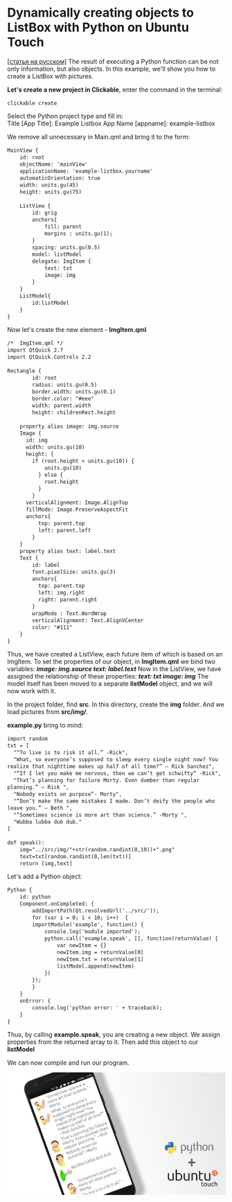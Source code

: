 # Dynamically creating objects to ListBox with Python on Ubuntu Touch
[[статья на русском]](http://dtc1.ru/Динамическое%20создание%20объектов,%20то%20ли%20ListBox%20с%20картинками%20Python%20на%20Ubuntu%20Touch)
The result of executing a Python function can be not only information, but also objects. In this example, we'll show you how to create a ListBox with pictures.

**Let's create a new project in Clickable**, enter the command in the terminal:
    
    clickable create
	
Select the Python project type and fill in:  
Title \[App Title\]: Example Listbox 
App Name \[appname\]: example-listbox 

We remove all unnecessary in Main.qml and bring it to the form:

    MainView {
        id: root
        objectName: 'mainView'
        applicationName: 'example-listbox.yourname'
        automaticOrientation: true
        width: units.gu(45)
        height: units.gu(75)
        
        ListView {
            id: grig 
            anchors{
                fill: parent
                margins : units.gu(1);
            }
            spacing: units.gu(0.5)
            model: listModel
            delegate: ImgItem {
                text: txt
                image: img
            }
        }
        ListModel{
            id:listModel
        }
    }
	
Now let's create the new element - **ImgItem.qml**

    /*  ImgItem.qml */
    import QtQuick 2.7
    import QtQuick.Controls 2.2

    Rectangle {
            id: root
            radius: units.gu(0.5)
            border.width: units.gu(0.1)
            border.color: "#eee"
            width: parent.width
            height: childrenRect.height
            
        property alias image: img.source
        Image {
          id: img
          width: units.gu(10)
          height: {
            if (root.height < units.gu(10)) {
                units.gu(10)
              } else {
                root.height
              }
            }
          verticalAlignment: Image.AlignTop
          fillMode: Image.PreserveAspectFit
          anchors{
              top: parent.top
              left: parent.left
            }
        }
        property alias text: label.text
        Text {
            id: label
            font.pixelSize: units.gu(3)
            anchors{
              top: parent.top
              left: img.right
              right: parent.right
            }
            wrapMode : Text.WordWrap
            verticalAlignment: Text.AlignVCenter
            color: "#111"
        }
    }
	
Thus, we have created a ListView, each future item of which is based on an ImgItem.
To set the properties of our object, in **ImgItem.qml** we bind two variables:
***image: img.source
text: label.text***
Now in the ListView, we have assigned the relationship of these properties:
***text: txt
image: img***
The model itself has been moved to a separate **listModel** object, and we will now work with it.

In the project folder, find **src**. In this directory, create the **img** folder. And we load pictures from **src/img/**.

**example.py** bring to mind:

    import random
    txt = [
      "“To live is to risk it all.” -Rick",
      "What, so everyone’s supposed to sleep every single night now? You realize that nighttime makes up half of all time?” – Rick Sanchez",
      "“If I let you make me nervous, then we can’t get schwifty” -Rick",
      "That’s planning for failure Morty. Even dumber than regular planning.” – Rick ",
      "Nobody exists on purpose”- Morty",
      "“Don’t make the same mistakes I made. Don’t deify the people who leave you.” – Beth ",
      "“Sometimes science is more art than science.” -Morty ",
      "Wubba lubba dub dub."
    ]

    def speak():
        img="../src/img/"+str(random.randint(0,19))+".png"
        text=txt[random.randint(0,len(txt))]
        return [img,text]

Let's add a Python object:

    Python {
        id: python
        Component.onCompleted: {
            addImportPath(Qt.resolvedUrl('../src/'));
            for (var i = 0; i < 10; i++)  {
            importModule('example', function() {
                console.log('module imported');
                python.call('example.speak', [], function(returnValue) {
                    var newItem = {}
                    newItem.img = returnValue[0]
                    newItem.txt = returnValue[1]
                    listModel.append(newItem)
                })
            });
            }
        }
        onError: {
            console.log('python error: ' + traceback);
        }
    }

Thus, by calling **example.speak**, you are creating a new object. We assign properties from the returned array to it. Then add this object to our **listModel**

We can now compile and run our program.

![ubuntu_toch_21.png](_resources/e889437b210148e9807ab1ca2dc8950b.png)